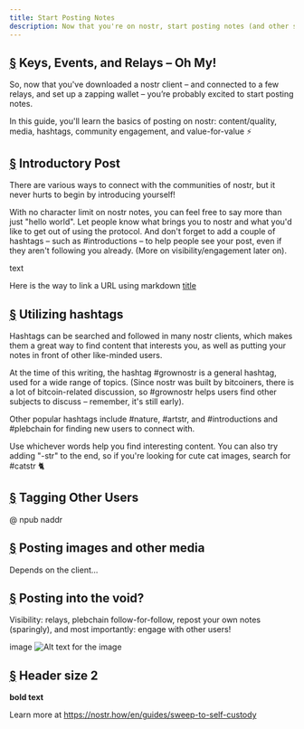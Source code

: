 ```yaml
---
title: Start Posting Notes
description: Now that you're on nostr, start posting notes (and other stuff!)
---
```



## [§](#keys-events-relays) Keys, Events, and Relays – Oh My!

So, now that you've downloaded a nostr client – and connected to a few relays, and set up a zapping wallet – you’re probably excited to start posting notes.

In this guide, you'll learn the basics of posting on nostr: content/quality, media, hashtags, community engagement, and value-for-value :zap:

## [§](#introductory-post) Introductory Post

There are various ways to connect with the communities of nostr, but it never hurts to begin by introducing yourself!

With no character limit on nostr notes, you can feel free to say more than just "hello world". Let people know what brings you to nostr and what you'd like to get out of using the protocol. And don't forget to add a couple of hashtags – such as #introductions – to help people see your post, even if they aren't following you already. (More on visibility/engagement later on).

text

Here is the way to link a URL using markdown
[title](https://www.example.com)


## [§](#utilizing-hashtags) Utilizing hashtags

Hashtags can be searched and followed in many nostr clients, which makes them a great way to find content that interests you, as well as putting your notes in front of other like-minded users. 

At the time of this writing, the hashtag #grownostr is a general hashtag, used for a wide range of topics. (Since nostr was built by bitcoiners, there is a lot of bitcoin-related discussion, so #grownostr helps users find other subjects to discuss – remember, it's still early). 

Other popular hashtags include #nature, #artstr, and #introductions and #plebchain for finding new users to connect with.

Use whichever words help you find interesting content. You can also try adding "-str" to the end, so if you're looking for cute cat images, search for #catstr :cat2:


## [§](#tagging-other-users) Tagging Other Users

@
npub
naddr

## [§](#posting-media) Posting images and other media

Depends on the client...

## [§](#getting-un-stuck) Posting into the void?

Visibility: relays, plebchain follow-for-follow, repost your own notes (sparingly), and most importantly: engage with other users!

image
![Alt text for the image](url-to-the-image)


## [§](#section-name) Header size 2

**bold text**




Learn more at https://nostr.how/en/guides/sweep-to-self-custody



